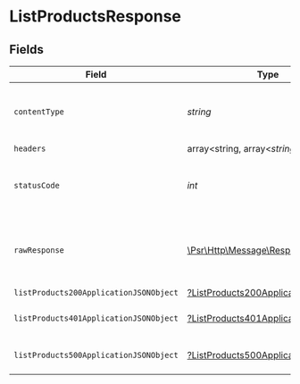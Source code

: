 # ListProductsResponse


## Fields

| Field                                                                                                        | Type                                                                                                         | Required                                                                                                     | Description                                                                                                  |
| ------------------------------------------------------------------------------------------------------------ | ------------------------------------------------------------------------------------------------------------ | ------------------------------------------------------------------------------------------------------------ | ------------------------------------------------------------------------------------------------------------ |
| `contentType`                                                                                                | *string*                                                                                                     | :heavy_check_mark:                                                                                           | HTTP response content type for this operation                                                                |
| `headers`                                                                                                    | array<string, array<*string*>>                                                                               | :heavy_minus_sign:                                                                                           | N/A                                                                                                          |
| `statusCode`                                                                                                 | *int*                                                                                                        | :heavy_check_mark:                                                                                           | HTTP response status code for this operation                                                                 |
| `rawResponse`                                                                                                | [\Psr\Http\Message\ResponseInterface](https://www.php-fig.org/psr/psr-7/#33-psrhttpmessageresponseinterface) | :heavy_minus_sign:                                                                                           | Raw HTTP response; suitable for custom response parsing                                                      |
| `listProducts200ApplicationJSONObject`                                                                       | [?ListProducts200ApplicationJSON](../../models/operations/ListProducts200ApplicationJSON.md)                 | :heavy_minus_sign:                                                                                           | OK                                                                                                           |
| `listProducts401ApplicationJSONObject`                                                                       | [?ListProducts401ApplicationJSON](../../models/operations/ListProducts401ApplicationJSON.md)                 | :heavy_minus_sign:                                                                                           | General error response                                                                                       |
| `listProducts500ApplicationJSONObject`                                                                       | [?ListProducts500ApplicationJSON](../../models/operations/ListProducts500ApplicationJSON.md)                 | :heavy_minus_sign:                                                                                           | General error response                                                                                       |